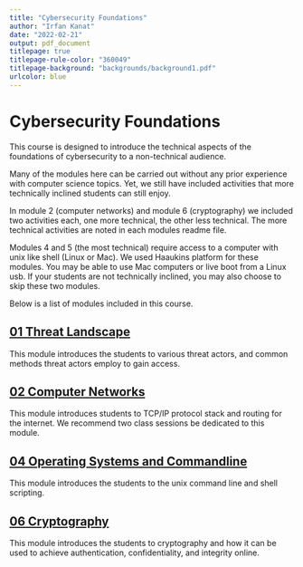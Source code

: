```yaml
---
title: "Cybersecurity Foundations"
author: "Irfan Kanat"
date: "2022-02-21"
output: pdf_document
titlepage: true
titlepage-rule-color: "360049"
titlepage-background: "backgrounds/background1.pdf"
urlcolor: blue
---
```


# Cybersecurity Foundations

This course is designed to introduce the technical aspects of the foundations of cybersecurity to a non-technical audience.

Many of the modules here can be carried out without any prior experience with computer science topics. Yet, we still have included activities that more technically inclined students can still enjoy.

In module 2 (computer networks) and module 6 (cryptography) we included two activities each, one more technical, the other less technical. The more technical activities are noted in each modules readme file.

Modules 4 and 5 (the most technical) require access to a computer with unix like shell (Linux or Mac). We used Haaukins platform for these modules. You may be able to use Mac computers or live boot from a Linux usb. If your students are not technically inclined, you may also choose to skip these two modules.

Below is a list of modules included in this course.

## [01 Threat Landscape](01_ThreatLandscape/)

This module introduces the students to various threat actors, and common methods threat actors employ to gain access.

## [02 Computer Networks](02_ComputerNetworks/)

This module introduces students to TCP/IP protocol stack and routing for the internet. We recommend two class sessions be dedicated to this module.

## [04 Operating Systems and Commandline](04_OperatingSystemsAndCommandline/)

This module introduces the students to the unix command line and shell scripting.

## [06 Cryptography](06_Cryptography/)

This module introduces the students to cryptography and how it can be used to achieve authentication, confidentiality, and integrity online.
